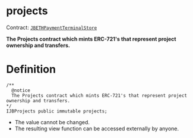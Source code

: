 # projects

Contract: [`JBETHPaymentTerminalStore`](../)​‌

**The Projects contract which mints ERC-721's that represent project ownership and transfers.**

# Definition

```solidity
/** 
  @notice 
  The Projects contract which mints ERC-721's that represent project ownership and transfers.
*/ 
IJBProjects public immutable projects;
```

* The value cannot be changed.
* The resulting view function can be accessed externally by anyone.
